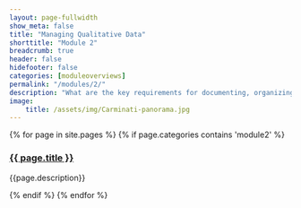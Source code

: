 ```yaml
---
layout: page-fullwidth
show_meta: false
title: "Managing Qualitative Data"
shorttitle: "Module 2"
breadcrumb: true
header: false
hidefooter: false
categories: [moduleoverviews]
permalink: "/modules/2/"
description: "What are the key requirements for documenting, organizing, and transforming qualitative data, and what challenges does managing qualitative data pose?"
image:
    title: /assets/img/Carminati-panorama.jpg
---
```

<div class="item">
  {% for page in site.pages %}
    {% if page.categories contains 'module2' %}
      <h3><a href="{{ site.url }}{{ site.baseurl }}{{ page.url }}">{{ page.title }}</a></h3>
      <p>{{page.description}}</p>  
    {% endif %}
  {% endfor %}
</div>
